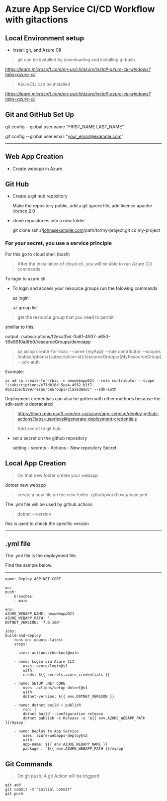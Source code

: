 # Azure App Service CI/CD Workflow with gitactions

## Local Environment setup

- Install git, and Azure Cli

> git can be installed by downloading and installing gitbash.

*https://learn.microsoft.com/en-us/cli/azure/install-azure-cli-windows?tabs=azure-cli*

> AzureCLI can be installed 

*https://learn.microsoft.com/en-us/cli/azure/install-azure-cli-windows?tabs=azure-cli*

## Git and GitHub Set Up

git config --global user.name "FIRST_NAME LAST_NAME"

git config --global user.email "your_email@example.com"

----
## Web App Creation 

- Create webapp in Azure 

## Git Hub

- Create a git hub repository 

    Make the repository public, add a git ignore file, add licence apache licence 2.0

- clone repositories into a new folder

    git clone ssh://john@example.com/path/to/my-project.git 
    cd my-project 

    
### For your secret, you use a service principle 

For this go to cloud shell (bash)

> After the Installation of cloud-cli, you will be able to run Azure CLI commands

To login to azure cli 

- To login and access your resource groups run the folowing commands

    az login 

    az group list 

> get the resource group that you need to permit 

simillar to this:

output: /subscriptions/f2eca35d-0a61-4937-a650-59e8910a8fb0/resourceGroups/demoapp

> az ad sp create-for-rbac --name {myApp} --role contributor --scopes /subscriptions/{subscription-id}/resourceGroups/{MyResourceGroup} --sdk-auth

Example:

    az ad sp create-for-rbac -n newwebapp021 --role contributor --scope "/subscriptions/e77db16d-5ea4-4932-b1f7-066315e7b399/resourceGroups/classdemo5" --sdk-auth

Deployment credentials can also be gotten with other methods because the sdk-auth is depracated 

> https://learn.microsoft.com/en-us/azure/app-service/deploy-github-actions?tabs=userlevel#generate-deployment-credentials


> Add secret to git hub

- set a secret on the github repository 

  setting - secrets - Actions - New repository  Secret 

## Local App Creation 

> On that new folder create your webapp

  dotnet new webapp

> create a new file on the new folder .github/workflows/main.yml

  The .yml file will be used by github actions 

> dotnet --version 

this is used to check the specific version 

---

## .yml file 

The .yml file is the deployment file.

Find the sample below.

----

    name: Deploy ASP.NET CORE

    on:
    push:
        branches: 
        - main

    env:
    AZURE_WEBAPP_NAME: newwebapp021
    AZURE_WEBAPP_PATH: '.'
    DOTNET_VERSION: '7.0.100'

    jobs:
    build-and-deploy:
        runs-on: ubuntu-latest
        steps:
        
        - uses: actions/checkout@main

        - name: Login via Azure CLI
            uses: azure/login@v1
            with:
            creds: ${{ secrets.azure_credentials }}

        - name: SETUP .NET CORE
            uses: actions/setup-dotnet@v1
            with:
            dotnet-version: ${{ env.DOTNET_VERSION }}

        - name: dotnet build + publish
            run: |
            dotnet build --configuration release
            dotnet publish -c Release -o '${{ env.AZURE_WEBAPP_PATH }}/myapp'

        - name: Deploy to App Service 
            uses: azure/webapps-deploy@v2
            with:
            app-name: ${{ env.AZURE_WEBAPP_NAME }}
            package : '${{ env.AZURE_WEBAPP_PATH }}/myapp'

## Git Commands 

> On git push, A git Action will be triggerd 

    git add .
    git commit -m "initial commit"
    git push